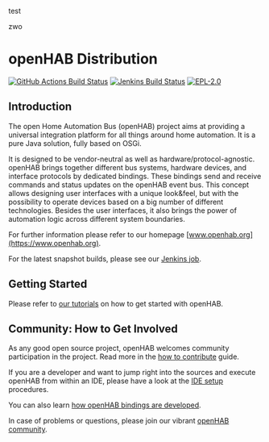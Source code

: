 test

zwo 
# openHAB Distribution

[![GitHub Actions Build Status](https://github.com/openhab/openhab-distro/actions/workflows/ci-build.yml/badge.svg?branch=main)](https://github.com/openhab/openhab-distro/actions/workflows/ci-build.yml)
[![Jenkins Build Status](https://ci.openhab.org/job/openHAB-Distribution/badge/icon)](https://ci.openhab.org/job/openHAB-Distribution/)
[![EPL-2.0](https://img.shields.io/badge/license-EPL%202-green.svg)](https://opensource.org/licenses/EPL-2.0)

## Introduction

The open Home Automation Bus (openHAB) project aims at providing a universal integration platform for all things around home automation. It is a pure Java solution, fully based on OSGi.

It is designed to be vendor-neutral as well as hardware/protocol-agnostic. openHAB brings together different bus systems, hardware devices, and interface protocols by dedicated bindings. These bindings send and receive commands and status updates on the openHAB event bus. This concept allows designing user interfaces with a unique look&feel, but with the possibility to operate devices based on a big number of different technologies. Besides the user interfaces, it also brings the power of automation logic across different system boundaries.

For further information please refer to our homepage [www.openhab.org](https://www.openhab.org). 

For the latest snapshot builds, please see our [Jenkins job](https://ci.openhab.org/job/openHAB-Distribution/).

## Getting Started

Please refer to [our tutorials](https://www.openhab.org/docs/tutorial/) on how to get started with openHAB.

## Community: How to Get Involved

As any good open source project, openHAB welcomes community participation in the project.
Read more in the [how to contribute](CONTRIBUTING.md) guide.

If you are a developer and want to jump right into the sources and execute openHAB from within an IDE, please have a look at the [IDE setup](https://www.openhab.org/docs/developer/#setup-the-development-environment) procedures.

You can also learn [how openHAB bindings are developed](https://www.openhab.org/docs/developer/bindings/).

In case of problems or questions, please join our vibrant [openHAB community](https://community.openhab.org/).
